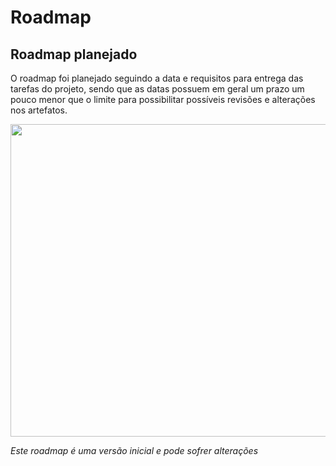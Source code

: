 # Roadmap 

## Roadmap planejado

O roadmap foi planejado seguindo a data e requisitos para entrega das tarefas do projeto, sendo que as datas possuem em geral um prazo um pouco menor 
que o limite para possibilitar possíveis revisões e alterações nos artefatos.

<img src='../docs/assets/roadmap/Roadmap IHC.jpg' width="1000" height="500"></img>



*Este roadmap é uma versão inicial e pode sofrer alterações*

